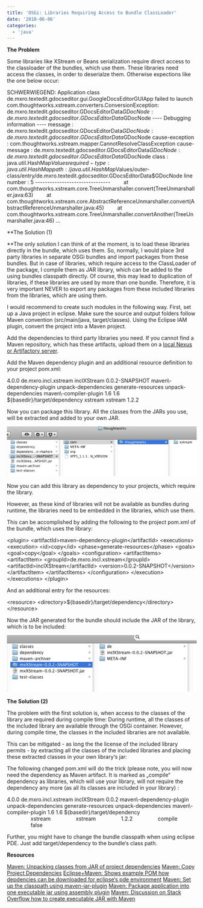 ```yaml
---
title: 'OSGi: Libraries Requiring Access to Bundle ClassLoader'
date: '2010-06-06'
categories:
  - 'java'
---
```


**The Problem**

Some libraries like XStream or Beans serialization require direct access to the classloader of the bundles, which use them. These libraries need access the classes, in order to deserialze them. Otherwise expections like the one below occur:

SCHWERWIEGEND: Application class de.mxro.textedit.gdocseditor.gui.GoogleDocsEditorGUIApp failed to launch com.thoughtworks.xstream.converters.ConversionException: de.mxro.textedit.gdocseditor.GDocsEditorData$GDocNode : de.mxro.textedit.gdocseditor.GDocsEditorData$GDocNode \---- Debugging information ---- message : de.mxro.textedit.gdocseditor.GDocsEditorData$GDocNode : de.mxro.textedit.gdocseditor.GDocsEditorData$GDocNode cause-exception : com.thoughtworks.xstream.mapper.CannotResolveClassException cause-message : de.mxro.textedit.gdocseditor.GDocsEditorData$GDocNode : de.mxro.textedit.gdocseditor.GDocsEditorData$GDocNode class : java.util.HashMap$Values required-type : java.util.HashMap path : /java.util.HashMap$Values/outer-class/entry/de.mxro.textedit.gdocseditor.GDocsEditorData$GDocNode line number : 5 \-------------------------------         at com.thoughtworks.xstream.core.TreeUnmarshaller.convert(TreeUnmarshaller.java:63)         at com.thoughtworks.xstream.core.AbstractReferenceUnmarshaller.convert(AbstractReferenceUnmarshaller.java:45)         at com.thoughtworks.xstream.core.TreeUnmarshaller.convertAnother(TreeUnmarshaller.java:46) ...

\*\*The Solution (1)

\*\*The only solution I can think of at the moment, is to load these libraries directly in the bundle, which uses them. So, normally, I would place 3rd party libraries in separate OSGi bundles and import packages from these bundles. But in case of libraries, which require access to the ClassLoader of the package, I compile them as JAR library, which can be added to the using bundles classpath directly. Of course, this may lead to duplication of libraries, if these libraries are used by more than one bundle. Therefore, it is very important NEVER to export any packages from these included libraries from the libraries, which are using them.

I would recommend to create such modules in the following way. First, set up a Java project in eclipse. Make sure the source and output folders follow Maven convention (src/main/java, target/classes). Using the Eclipse IAM plugin, convert the project into a Maven project.

Add the dependencies to third party libraries you need. If you cannot find a Maven repository, which has these artifacts, upload them on a [local Nexus or Artifactory server](http://nexnet.wordpress.com/2010/05/29/setting-up-a-maven-repository-using-nexus-and-artifactory/).

Add the Maven dependency plugin and an additional resource definition to your project pom.xml:

<?xml version\="1.0" encoding\="UTF-8"?><project\> <modelVersion\>4.0.0</modelVersion\> <groupId\>de.mxro.incl.xstream</groupId\> <artifactId\>inclXStream</artifactId\> <version\>0.0.2-SNAPSHOT</version\> <build\> <plugins\> <plugin\> <artifactId\>maven\-dependency-plugin</artifactId\> <executions\> <execution\> <id\>unpack-dependencies</id\> <phase\>generate-resources</phase\> <goals\> <goal\>unpack-dependencies</goal\> </goals\> </execution\> </executions\> </plugin\> <plugin\> <artifactId\>maven\-compiler-plugin</artifactId\> <configuration\> <source\>1.6</source\> <target\>1.6</target\> </configuration\> </plugin\> </plugins\> <resources\> <resource\> <directory\>${basedir}/target/dependency</directory\> </resource\> </resources\> </build\> <dependencies\> <dependency\> <groupId\>xstream</groupId\> <artifactId\>xstream</artifactId\> <version\>1.2.2</version\> </dependency\> </dependencies\> </project\>

Now you can package this library. All the classes from the JARs you use, will be extracted and added to your own JAR.

![bildschirmfoto2010-06-06um15-29-232.png](images/bildschirmfoto2010-06-06um15-29-232.png)

Now you can add this library as dependency to your projects, which require the library.

However, as these kind of libraries will not be available as bundles during runtime, the libraries need to be embedded in the libraries, which use them.

This can be accomplished by adding the following to the project pom.xml of the bundle, which uses the library:

<plugin\> <artifactId\>maven\-dependency-plugin</artifactId\> <executions\> <execution\> <id\>copy</id\> <phase\>generate-resources</phase\> <goals\> <goal\>copy</goal\> </goals\> <configuration\> <artifactItems\> <artifactItem\> <groupId\>de.mxro.incl.xstream</groupId\> <artifactId\>inclXStream</artifactId\> <version\>0.0.2-SNAPSHOT</version\> </artifactItem\> </artifactItems\> </configuration\> </execution\> </executions\> </plugin\>

And an additional entry for the resources:

<resource\> <directory\>${basedir}/target/dependency</directory\> </resource\>

Now the JAR generated for the bundle should include the JAR of the library, which is to be included:

![bildschirmfoto2010-06-06um15-50-322.png](images/bildschirmfoto2010-06-06um15-50-322.png)

**The Solution (2)**

The problem with the first solution is, when access to the classes of the library are required during compile time: During runtime, all the classes of the included library are available through the OSGi container. However, during compile time, the classes in the included libraries are not available.

This can be mitigated - as long the the license of the included library permits - by extracting all the classes of the included libraries and placing these extracted classes in your own library‘s jar:

The following changed pom.xml will do the trick (please note, you will now need the dependency as Maven artifact. It is marked as „compile“ dependency as libraries, which will use your library, will not require the dependency any more (as all its classes are included in your library) :

<?xml version\=“1.0” encoding\=“UTF-8”?><project\> <modelVersion\>4.0.0</modelVersion\> <groupId\>de.mxro.incl.xstream</groupId\> <artifactId\>inclXStream</artifactId\> <version\>0.0.2</version\> <build\> <plugins\> <plugin\> <artifactId\>maven\-dependency-plugin</artifactId\> <executions\> <execution\> <id\>unpack-dependencies</id\> <phase\>generate-resources</phase\> <goals\> <goal\>unpack-dependencies</goal\> </goals\> </execution\> </executions\> </plugin\> <plugin\> <artifactId\>maven\-compiler-plugin</artifactId\> <configuration\> <source\>1.6</source\> <target\>1.6</target\> </configuration\> </plugin\> </plugins\> <resources\> <resource\> <directory\>${basedir}/target/dependency</directory\> </resource\> </resources\> </build\> <dependencies\>         <dependency\>                 <groupId\>xstream</groupId\>                 <artifactId\>xstream</artifactId\>                 <version\>1.2.2</version\>                 <scope\>compile</scope\>                 <optional\>false</optional\>         </dependency\> </dependencies\> </project\>

Further, you might have to change the bundle classpath when using eclipse PDE. Just add target/dependency to the bundle‘s class path.

**Resources**

[Maven: Unpacking classes from JAR of project dependencies](http://maven.apache.org/plugins/maven-dependency-plugin/examples/unpacking-project-dependencies.html) [Maven: Copy Project Dependencies](http://maven.apache.org/plugins/maven-dependency-plugin/examples/copying-project-dependencies.html) [Eclipse+Maven: Shows example POM how depdencies can be downloaded for eclipse‘s pde environment](http://felix.apache.org/site/apache-felix-maven-bundle-plugin-bnd.html) [Maven: Set up the classpath using maven-jar-plugin](http://maven.apache.org/shared/maven-archiver/examples/classpath.html) [Maven: Package application into one executable jar using assembly plugin](http://maven.apache.org/plugins/maven-assembly-plugin/usage.html) [Maven: Discussion on Stack Overflow how to create executable JAR with Maven](http://stackoverflow.com/questions/574594/how-can-i-create-an-executable-jar-with-dependencies-using-maven)
